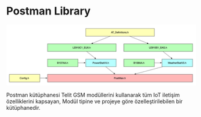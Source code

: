 # Postman Library

![Library Structure](./Docs/Images/Inheritance.jpg)

Postman kütüphanesi Telit GSM modüllerini kullanarak tüm IoT iletişim özelliklerini kapsayan, Modül tipine ve projeye göre özelleştirilebilen bir kütüphanedir.
